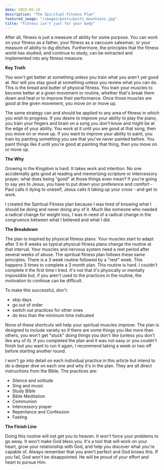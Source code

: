 ```yaml
---
date: 2022-05-15
description: "The Spiritual Fitness Plan"
featured_image: "/images/posts/post1_mountains.jpg"
title: "Fitness isn't just for your body"
---
```


After all, fitness is just a measure of ability for some purpose. You can work on your fitness as a father, your fitness as a vaccuum salesman, or your measure of ability to dig ditches. Furthermore, the principles that the fitness world has studied, and continue to study, can be extracted and implemented into any fitness measure.

**Key Truth**

You won't get better at something unless you train what you aren't yet good at. Nor will you stay good at something unless you review what you can do. This is the bread and butter of physical fitness. You train your muscles to become better at a given movement or routine, whether that's break them down and heal or to improve their performance. Once those muscles are good at the given movement, you move on or move up.

The same strategy can and should be applied to any area of fitness in which you wish to progress. If you desire to improve your ability to play the piano, you train your fingers and brain on a song you don't know and might be at the edge of your ability. You work at it until you are good at that song, then you move on or move up. If you want to improve your ability to paint, you train by painting something you see that you've never painted before. You paint things like it until you're good at painting that thing, then you move on or move up.

**The Why**

Growing in the Kingdom is hard. It takes work and intention. No one accidentally gets good at reading and memorizing scripture or intercessory prayer; what does being "good" at those things even mean? If you're going to say yes to Jesus, you have to put down your preference and comfort - Paul calls it dying to oneself, Jesus calls it taking up your cross - and get to work.

I created the Spiritual Fitness plan because I was tired of knowing what I should be doing and never doing any of it. Much like someone who needed a radical change for weight loss, I was in need of a radical change in the congruence between what I believed and what I did.

<insert scripture about why each practice is in the plan>

**The Breakdown**
  
The plan is inspired by physical fitness plans. Your muscles start to adapt after 3 to 6 weeks so typical physical fitness plans change the routine at that interval. Your muscles and nervous system need a rest period after several weeks of abuse. The spiritual fitness plan follows these same principles. There is a 3 week routine followed by a "rest" week. This happens 3 times to complete a 3 month plan. This routine is hard. I couldn't complete it the first time I tried. It's not that it's physically or mentally impossible but, if you aren't used to the practices in the routine, the motivation to continue can be difficult.
  
To make this successful, don't:
  * skip days
  * go out of order
  * switch out practices for other ones
  * do less than the minimum time indicated

None of these shortcuts will help your spiritual muscles improve. The plan is designed to include variety so if there are some things you like more than others, you won't get "stuck" doing things you don't like (unless you don't like any of it). If you completed the plan and it was not easy or you couldn't finish but you want to run it again, I recommend taking a week or two off before starting another round.
  
I won't go into detail on each individual practice in this article but intend to do a deeper dive on each one and why it's in the plan. They are all direct instructions from the Bible. The practices are:
  * Silence and solitude
  * Sing and music
  * Study Bible
  * Bible Meditation
  * Communion
  * Intercessory prayer
  * Repentance and Confession
  * Fasting
  
**The Finish Line**
  
Doing this routine will not get you to heaven. It won't force your problems to go away. It won't make God bless you. It's a tool that will work on your heart, grow your relationship with God, and help you discover what you're capable of. Always remember that you aren't perfect and God knows this. If you fail, God won't be disappointed. He will be proud of your effort and heart to pursue Him.

